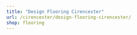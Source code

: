 ```yaml
---
title: "Design Flooring Cirencester"
url: /cirencester/design-flooring-cirencester/
shop: flooring
---
```

